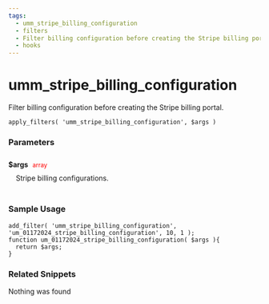 ```yaml
---
tags: 
  - umm_stripe_billing_configuration
  - filters
  - Filter billing configuration before creating the Stripe billing portal.
  - hooks
---
```

# umm\_stripe\_billing\_configuration
Filter billing configuration before creating the Stripe billing portal.
<Badge text="Since 1.0.0" vertical="middle" />
``` php:no-line-numbers
apply_filters( 'umm_stripe_billing_configuration', $args )
```
<div class='hook-sep'></div>

### Parameters

<div style='padding: 10px 0px 10px;'>
<strong>$args</strong> <span style='color:red;font-size:12px;padding: 0px 5px 0px 5px' >array</span>
<div style="margin-left:10px;padding: 10px 5px">Stripe billing configurations.</div>
</div>
<div class='hook-sep'></div>



### Sample Usage

``` php:no-line-numbers
add_filter( 'umm_stripe_billing_configuration', 'um_01172024_stripe_billing_configuration', 10, 1 );
function um_01172024_stripe_billing_configuration( $args ){
  return $args;
}
```
<div class='hook-sep'></div>



### Related Snippets

Nothing was found

